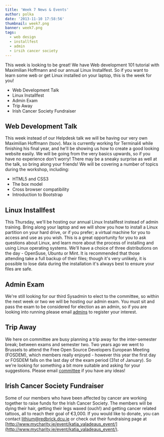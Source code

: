 ```yaml
---
title: 'Week 7 News & Events'
author: polka
date: '2013-11-10 17:58:56'
thumbnail: week7.png
banner: week7.png
tags:
  - web design
  - installfest
  - admin
  - irsih cancer society
---
```

This week is looking to be great! We have Web development 101 tutorial with Maximilian Hoffmann and our annual Linux Installfest. So if you want to learn some web or get Linux installed on your laptop, this is the week for you!

*   Web Development Talk
*   Linux Installfest
*   Admin Exam
*   Trip Away
*   Irish Cancer Society Fundraiser

<!-- more -->
## Web Development Talk

This week instead of our Helpdesk talk we will be having our very own Maximilian Hoffmann (tsov). Max is currently working for Terminal4 while finishing his final year, and he'll be showing us how to create a good looking website easily. We will be going from the very basics upwards, so if you have no experience don't worry! There may be a sneaky surprise as well at the talk, so bring along your friends! We will be covering a number of topics during the workshop, including:

*   HTML5 and CSS3
*   The box model
*   Cross browser compatibility
*   Introduction to Bootstrap

## Linux Installfest

This Thursday, we'll be hosting our annual Linux Installfest instead of admin training. Bring along your laptop and we will show you how to install a Linux partition on your hard drive, or if you prefer; a virtual machine for you to access and use as you wish. This is a great opportunity for you to ask questions about Linux, and learn more about the process of installing and using Linux operating systems. We'll have a choice of three distributions on the day - OpenSuse, Ubuntu or Mint. It is recommended that those attending take a full backup of their files; though it's very unlikely, it is possible to lose data during the installation it's always best to ensure your files are safe.

## Admin Exam

We're still looking for our third Sysadmin to elect to the committee, so within the next week or two we will be hosting our admin exam. You must sit and pass the exam to be considered for election as an admin, so if you are looking into running please email [admins](mailto:admins@redbrick.dcu.ie) to register your interest.

## Trip Away

We here on committee are busy planning a trip away for the inter-semester break; between exams and semester two. Two years ago we went to Brussels to attend the Free Open Source Developers European Meeting (FOSDEM), which members really enjoyed - however this year the first day or FOSDEM falls on the last day of the exam period (31st of January). So we're looking for something a bit more suitable and asking for your suggestions. Please email [committee](mailto:committee@redbrick.dcu.ie) if you have any ideas!

## Irish Cancer Society Fundraiser

Some of our members who have been affected by cancer are working together to raise funds for the Irish Cancer Society. The members will be dying their hair, getting their legs waxed (ouch!) and getting cancer related tattoos, all to reach their goal of €3,000\. If you would like to donate, you can contact lithium@redbrick.dcu.ie or check out their fundraising page at [http://www.mycharity.ie/event/katia_valadeaus_event/](http://www.mycharity.ie/event/katia_valadeaus_event/).
